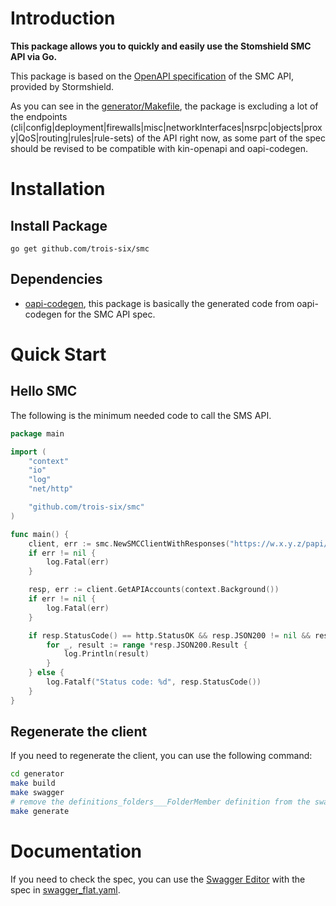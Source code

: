 # Introduction

**This package allows you to quickly and easily use the Stomshield SMC API via Go.**

This package is based on the [OpenAPI specification](https://github.com/trois-six/smc/generator/source/smc-support-3.6-docs-api.zip) of the SMC API, provided by Stormshield.

As you can see in the [generator/Makefile](generator/Makefile), the package is excluding a lot of the endpoints (cli|config|deployment|firewalls|misc|networkInterfaces|nsrpc|objects|proxy|QoS|routing|rules|rule-sets) of the API right now, as some part of the spec should be revised to be compatible with kin-openapi and oapi-codegen.

# Installation

## Install Package

`go get github.com/trois-six/smc`

## Dependencies

- [oapi-codegen](https://github.com/oapi-codegen/oapi-codegen), this package is basically the generated code from oapi-codegen for the SMC API spec.

# Quick Start

## Hello SMC

The following is the minimum needed code to call the SMS API.

```go
package main

import (
    "context"
    "io"
    "log"
    "net/http"

    "github.com/trois-six/smc"
)

func main() {
    client, err := smc.NewSMCClientWithResponses("https://w.x.y.z/papi/v1", "d22a93be6094d3f7421f37895c0d3646b6741753")
    if err != nil {
        log.Fatal(err)
    }

    resp, err := client.GetAPIAccounts(context.Background())
    if err != nil {
        log.Fatal(err)
    }

    if resp.StatusCode() == http.StatusOK && resp.JSON200 != nil && resp.JSON200.Result != nil {
        for _, result := range *resp.JSON200.Result {
            log.Println(result)
        }
    } else {
        log.Fatalf("Status code: %d", resp.StatusCode())
    }
}
```

## Regenerate the client

If you need to regenerate the client, you can use the following command:

```bash
cd generator
make build
make swagger
# remove the definitions_folders___FolderMember definition from the swagger_flat.yaml file and replace its usage in definitions_folders_FolderMember by '#/components/schemas/definitions_folders_FolderMember', it's a circular reference in the spec
make generate
```

# Documentation

If you need to check the spec, you can use the [Swagger Editor](https://editor.swagger.io/?url=https://raw.githubusercontent.com/trois-six/smc/refs/heads/main/generator/swagger_flat.yaml) with the spec in [swagger_flat.yaml](generator/swagger_flat.yaml).
